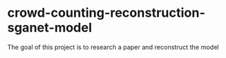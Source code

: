 # crowd-counting-reconstruction-sganet-model
The goal of this project is to research a paper and reconstruct the model
